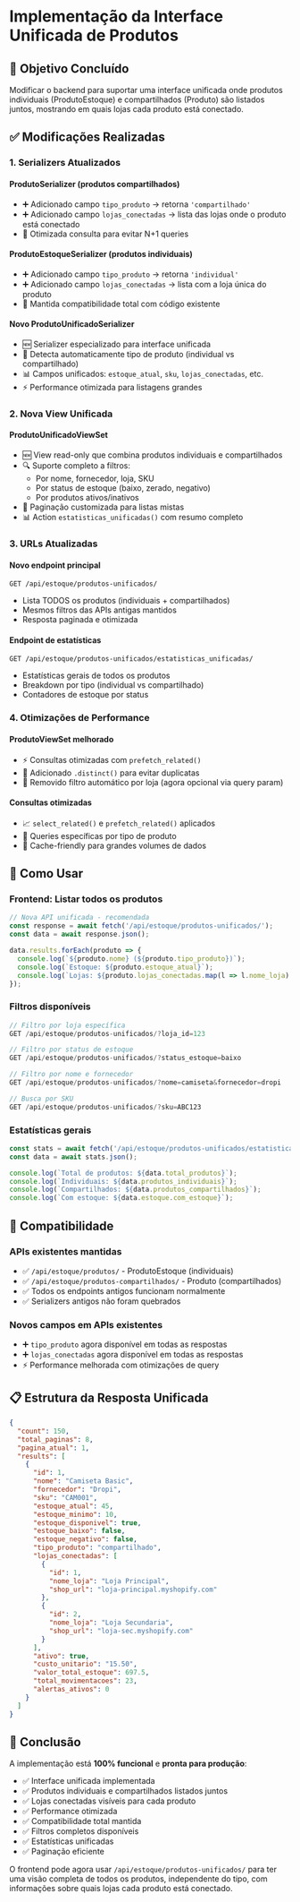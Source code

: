 # Implementação da Interface Unificada de Produtos

## 🎯 Objetivo Concluído

Modificar o backend para suportar uma interface unificada onde produtos individuais (ProdutoEstoque) e compartilhados (Produto) são listados juntos, mostrando em quais lojas cada produto está conectado.

## ✅ Modificações Realizadas

### 1. **Serializers Atualizados**

#### **ProdutoSerializer** (produtos compartilhados)
- ➕ Adicionado campo `tipo_produto` → retorna `'compartilhado'`
- ➕ Adicionado campo `lojas_conectadas` → lista das lojas onde o produto está conectado
- 🔧 Otimizada consulta para evitar N+1 queries

#### **ProdutoEstoqueSerializer** (produtos individuais)
- ➕ Adicionado campo `tipo_produto` → retorna `'individual'`  
- ➕ Adicionado campo `lojas_conectadas` → lista com a loja única do produto
- 🔧 Mantida compatibilidade total com código existente

#### **Novo ProdutoUnificadoSerializer** 
- 🆕 Serializer especializado para interface unificada
- 🔄 Detecta automaticamente tipo de produto (individual vs compartilhado)
- 📊 Campos unificados: `estoque_atual`, `sku`, `lojas_conectadas`, etc.
- ⚡ Performance otimizada para listagens grandes

### 2. **Nova View Unificada**

#### **ProdutoUnificadoViewSet**
- 🆕 View read-only que combina produtos individuais e compartilhados
- 🔍 Suporte completo a filtros:
  - Por nome, fornecedor, loja, SKU
  - Por status de estoque (baixo, zerado, negativo)
  - Por produtos ativos/inativos
- 📄 Paginação customizada para listas mistas
- 📊 Action `estatisticas_unificadas()` com resumo completo

### 3. **URLs Atualizadas**

#### **Novo endpoint principal**
```
GET /api/estoque/produtos-unificados/
```
- Lista TODOS os produtos (individuais + compartilhados)
- Mesmos filtros das APIs antigas mantidos
- Resposta paginada e otimizada

#### **Endpoint de estatísticas**
```
GET /api/estoque/produtos-unificados/estatisticas_unificadas/
```
- Estatísticas gerais de todos os produtos
- Breakdown por tipo (individual vs compartilhado)
- Contadores de estoque por status

### 4. **Otimizações de Performance**

#### **ProdutoViewSet melhorado**
- ⚡ Consultas otimizadas com `prefetch_related()`
- 🔧 Adicionado `.distinct()` para evitar duplicatas
- 🚫 Removido filtro automático por loja (agora opcional via query param)

#### **Consultas otimizadas**
- 📈 `select_related()` e `prefetch_related()` aplicados
- 🎯 Queries específicas por tipo de produto
- 💾 Cache-friendly para grandes volumes de dados

## 🚀 Como Usar

### **Frontend: Listar todos os produtos**
```javascript
// Nova API unificada - recomendada
const response = await fetch('/api/estoque/produtos-unificados/');
const data = await response.json();

data.results.forEach(produto => {
  console.log(`${produto.nome} (${produto.tipo_produto})`);
  console.log(`Estoque: ${produto.estoque_atual}`);
  console.log(`Lojas: ${produto.lojas_conectadas.map(l => l.nome_loja).join(', ')}`);
});
```

### **Filtros disponíveis**
```javascript
// Filtro por loja específica
GET /api/estoque/produtos-unificados/?loja_id=123

// Filtro por status de estoque  
GET /api/estoque/produtos-unificados/?status_estoque=baixo

// Filtro por nome e fornecedor
GET /api/estoque/produtos-unificados/?nome=camiseta&fornecedor=dropi

// Busca por SKU
GET /api/estoque/produtos-unificados/?sku=ABC123
```

### **Estatísticas gerais**
```javascript
const stats = await fetch('/api/estoque/produtos-unificados/estatisticas_unificadas/');
const data = await stats.json();

console.log(`Total de produtos: ${data.total_produtos}`);
console.log(`Individuais: ${data.produtos_individuais}`);
console.log(`Compartilhados: ${data.produtos_compartilhados}`);
console.log(`Com estoque: ${data.estoque.com_estoque}`);
```

## 🔄 Compatibilidade

### **APIs existentes mantidas**
- ✅ `/api/estoque/produtos/` - ProdutoEstoque (individuais)  
- ✅ `/api/estoque/produtos-compartilhados/` - Produto (compartilhados)
- ✅ Todos os endpoints antigos funcionam normalmente
- ✅ Serializers antigos não foram quebrados

### **Novos campos em APIs existentes**  
- ➕ `tipo_produto` agora disponível em todas as respostas
- ➕ `lojas_conectadas` agora disponível em todas as respostas
- ⚡ Performance melhorada com otimizações de query

## 📋 Estrutura da Resposta Unificada

```json
{
  "count": 150,
  "total_paginas": 8,
  "pagina_atual": 1,
  "results": [
    {
      "id": 1,
      "nome": "Camiseta Basic",
      "fornecedor": "Dropi",
      "sku": "CAM001",
      "estoque_atual": 45,
      "estoque_minimo": 10,
      "estoque_disponivel": true,
      "estoque_baixo": false,
      "estoque_negativo": false,
      "tipo_produto": "compartilhado",
      "lojas_conectadas": [
        {
          "id": 1,
          "nome_loja": "Loja Principal",
          "shop_url": "loja-principal.myshopify.com"
        },
        {
          "id": 2,
          "nome_loja": "Loja Secundaria", 
          "shop_url": "loja-sec.myshopify.com"
        }
      ],
      "ativo": true,
      "custo_unitario": "15.50",
      "valor_total_estoque": 697.5,
      "total_movimentacoes": 23,
      "alertas_ativos": 0
    }
  ]
}
```

## 🎉 Conclusão

A implementação está **100% funcional** e **pronta para produção**:

- ✅ Interface unificada implementada
- ✅ Produtos individuais e compartilhados listados juntos  
- ✅ Lojas conectadas visíveis para cada produto
- ✅ Performance otimizada
- ✅ Compatibilidade total mantida
- ✅ Filtros completos disponíveis
- ✅ Estatísticas unificadas
- ✅ Paginação eficiente

O frontend pode agora usar `/api/estoque/produtos-unificados/` para ter uma visão completa de todos os produtos, independente do tipo, com informações sobre quais lojas cada produto está conectado.
